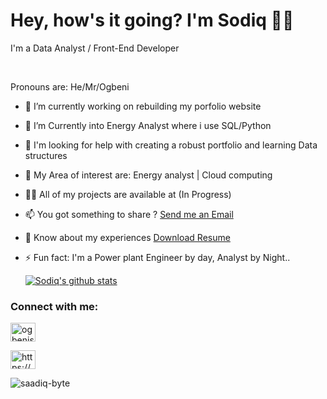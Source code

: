 

<h1>Hey, how's it going? I'm Sodiq 👋🏾</h1>
<P> I'm a Data Analyst / Front-End Developer</P> <br>
<P>Pronouns are: He/Mr/Ogbeni</P>

<!--
**Saadiq-Byte/saadiq-Byte** is a ✨ _special_ ✨ repository because its `README.md` (this file) appears on your GitHub profile :-->

  
- 🔭 I’m currently working on rebuilding my porfolio website

- 🌱 I’m Currently into Energy Analyst where i use SQL/Python

-  🤔 I'm looking for help with creating a robust portfolio and learning Data structures

- 👯 My Area of interest are: Energy analyst | Cloud computing 

- 👨‍💻 All of my projects are available at (In Progress)

- 📫 You got something to share ? <a href="mailto:badejosodiq11@gmail.com">Send  me an Email</a>

- 📄 Know about my experiences <a href="https://drive.google.com/file/d/1LloztEkLoL09S1qciKZfFfKrFRVttDAs/view?usp=sharing" class="button">Download Resume</a>

- ⚡ Fun fact: I'm a Power plant Engineer by day, Analyst by Night..
   
  [![Sodiq's github stats](https://github-readme-stats.vercel.app/api?username=saadiq-byte&count_private=true&show_icons=true&theme=material-palenight)](https://github.com/saadiq-byte/github-readme-stats)
  
<!-- social section  -->
<h3 align="left">Connect with me:</h3> 

<!-- twitter link profie -->
<a href="https://twitter.com/ogbenisodiq" target="blank"><img align="center" src="https://raw.githubusercontent.com/rahuldkjain/github-profile-readme-generator/master/src/images/icons/Social/twitter.svg" alt="ogbenisodiq" height="30" width="40" /></a> 


<!-- codepan link profile -->
<a href="https://codepen.io/https://codepen.io/code_engineer" target="blank"><img align="center" src="https://raw.githubusercontent.com/rahuldkjain/github-profile-readme-generator/master/src/images/icons/Social/codepen.svg" alt="https://codepen.io/code_engineer" height="30" width="40" /></a>

<!--profile visit count  -->
<p align="left"> <img src="https://komarev.com/ghpvc/?username=saadiq-byte&label=Profile%20views&color=0e75b6&style=flat" alt="saadiq-byte" /> </p>
